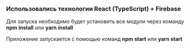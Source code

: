 <h3>Использовались технологии React (TypeScript) + Firebase</h3>

<p>Для запуска необходимо будет установить все модули через команду <b>npm install</b> или <b>yarn install</b></p>

<p>Приложение запускается с помощью команд <b>npm start</b> или <b>yarn start</b></p>
